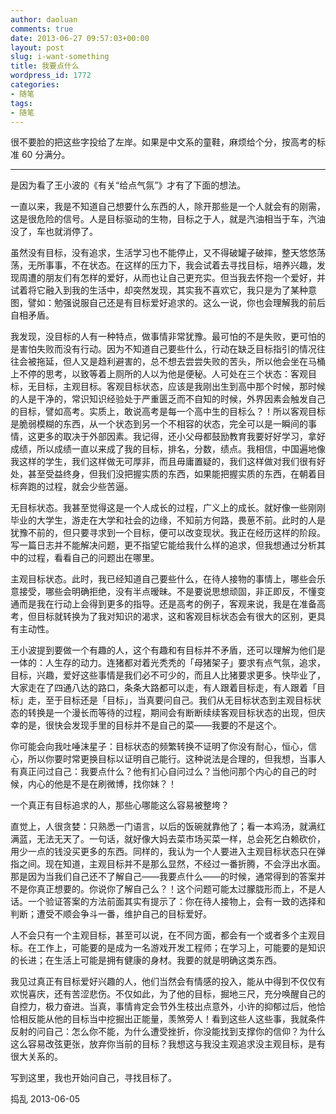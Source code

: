 ```yaml
---
author: daoluan
comments: true
date: 2013-06-27 09:57:03+00:00
layout: post
slug: i-want-something
title: 我要点什么
wordpress_id: 1772
categories:
- 随笔
tags:
- 随笔
---
```


很不要脸的把这些字投给了左岸。如果是中文系的童鞋，麻烦给个分，按高考的标准 60 分满分。

----  
是因为看了王小波的《有关“给点气氛”》才有了下面的想法。

一直以来，我是不知道自己想要什么东西的人，除开那些是一个人就会有的刚需，这是很危险的信号。人是目标驱动的生物，目标之于人，就是汽油相当于车，汽油没了，车也就消停了。

虽然没有目标，没有追求，生活学习也不能停止，又不得破罐子破摔，整天悠悠荡荡，无所事事，不在状态。在这样的压力下，我会试着去寻找目标，培养兴趣，发现周遭的朋友们有怎样的爱好，从而也让自己更充实。但当我去怀抱一个爱好，并试着将它融入到我的生活中，却突然发现，其实我不喜欢它，我只是为了某种意图，譬如：勉强说服自己还是有目标爱好追求的。这么一说，你也会理解我的前后自相矛盾。

我发现，没目标的人有一种特点，做事情非常犹豫。最可怕的不是失败，更可怕的是害怕失败而没有行动。因为不知道自己要些什么，行动在缺乏目标指引的情况往往会被拖延，但人又是趋利避害的，总不想去尝尝失败的苦头，所以他会坐在马桶上不停的思考，以致等着上厕所的人以为他是便秘。人可处在三个状态：客观目标，无目标，主观目标。客观目标状态，应该是我刚出生到高中那个时候，那时候的人是干净的，常识知识经验处于严重匮乏而不自知的时候，外界因素会触发自己的目标，譬如高考。实质上，敢说高考是每一个高中生的目标么？！所以客观目标是脆弱模糊的东西，从一个状态到另一个不相容的状态，完全可以是一瞬间的事情，这更多的取决于外部因素。我记得，还小父母都鼓励教育我要好好学习，拿好成绩，所以成绩一直以来成了我的目标，排名，分数，绩点。我相信，中国遍地像我这样的学生，我们这样做无可厚非，而且毋庸置疑的，我们这样做对我们很有好处，甚至受益终身，但我们没把握实质的东西，如果能把握实质的东西，在朝着目标奔跑的过程，就会少些苦逼。

无目标状态。我甚至觉得这是一个人成长的过程，广义上的成长。就好像一些刚刚毕业的大学生，游走在大学和社会的边缘，不知前方何路，畏葸不前。此时的人是犹豫不前的，但只要寻求到一个目标，便可以改变现状。我正在经历这样的阶段。写一篇日志并不能解决问题，更不指望它能给我什么样的追求，但我想通过分析其中的过程，看看自己的问题出在哪里。

主观目标状态。此时，我已经知道自己要些什么，在待人接物的事情上，哪些会乐意接受，哪些会明确拒绝，没有半点暧昧。不是要说思想顽固，非正即反，不懂变通而是我在行动上会得到更多的指导。还是高考的例子，客观来说，我是在准备高考，但目标就转换为了我对知识的渴求，这和客观目标状态会有很大的区别，更具有主动性。

王小波提到要做一个有趣的人，这个有趣和有目标并不矛盾，还可以理解为他们是一体的：人生存的动力。连猪都对着光秃秃的「母猪架子」要求有点气氛，追求，目标，兴趣，爱好这些事情是我们必不可少的，而且人比猪要求更多。快毕业了，大家走在了四通八达的路口，条条大路都可以走，有人跟着目标走，有人跟着「目标」走，至于目标还是「目标」，当真要问自己。我们从无目标状态到主观目标状态的转换是一个漫长而等待的过程，期间会有断断续续客观目标状态的出现，但庆幸的是，很快会发现手里的目标并不是自己的菜——我要的不是这个。

你可能会向我吐唾沫星子：目标状态的频繁转换不证明了你没有耐心，恒心，信心，所以你要时常更换目标以证明自己能行。这种说法是合理的，但我想，当事人有真正问过自己：我要点什么？他有扪心自问过么？当他问那个内心的自己的时候，内心的他是不是在刷微博，找你妹？！

一个真正有目标追求的人，那些心哪能这么容易被整垮？

直觉上，人很贪婪：只熟悉一门语言，以后的饭碗就靠他了；看一本鸡汤，就满红满蓝，无法无天了。一句话，就好像大妈去菜市场买菜一样，总会死乞白赖砍价，用少一点的钱没买更多的东西。同样的，我认为一个人要进入主观目标状态只在弹指之间。现在知道，主观目标并不是那么显然，不经过一番折腾，不会浮出水面。那是因为当我们自己还不了解自己——我要点什么——的时候，通常得到的答案并不是你真正想要的。你说你了解自己么？！这个问题可能太过朦胧形而上，不是人话。一个验证答案的方法前面其实有提示了：你在待人接物上，会有一致的选择和判断；遭受不顺会争斗一番，维护自己的目标爱好。

人不会只有一个主观目标，甚至可以说，在不同方面，都会有一个或者多个主观目标。在工作上，可能要的是成为一名游戏开发工程师；在学习上，可能要的是知识的长进；在生活上可能是拥有健康的身材。我要的就是明确这类东西。

我见过真正有目标爱好兴趣的人，他们当然会有情感的投入，能从中得到不仅仅有欢悦喜庆，还有苦涩悲伤。不仅如此，为了他的目标，掘地三尺，充分唤醒自己的自控力，极力奋进。当真，事情肯定会节外生枝出点意外，小许的抑郁过后，他恰恰相反能从他的目标当中挖掘出正能量，羡煞旁人！看到这些人这些事，我就条件反射的问自己：怎么你不能，为什么遭受挫折，你没能找到支撑你的信仰？为什么这么容易改弦更张，放弃你当前的目标？我想这与我没主观追求没主观目标，是有很大关系的。

写到这里，我也开始问自己，寻找目标了。

捣乱 2013-06-05
